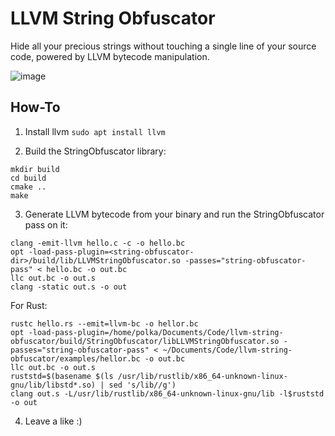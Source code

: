 # LLVM String Obfuscator
Hide all your precious strings without touching a single line of your source code, powered by LLVM bytecode manipulation.

![image](https://github.com/tsarpaul/llvm-string-obfuscator/blob/master/image.png)

## How-To
1. Install llvm
```sudo apt install llvm```

2. Build the StringObfuscator library:
```
mkdir build
cd build
cmake ..
make
```

3. Generate LLVM bytecode from your binary and run the StringObfuscator pass on it:
```
clang -emit-llvm hello.c -c -o hello.bc
opt -load-pass-plugin=<string-obfuscator-dir>/build/lib/LLVMStringObfuscator.so -passes="string-obfuscator-pass" < hello.bc -o out.bc
llc out.bc -o out.s
clang -static out.s -o out
```

For Rust:
```
rustc hello.rs --emit=llvm-bc -o hellor.bc
opt -load-pass-plugin=/home/polka/Documents/Code/llvm-string-obfuscator/build/StringObfuscator/libLLVMStringObfuscator.so -passes="string-obfuscator-pass" < ~/Documents/Code/llvm-string-obfuscator/examples/hellor.bc -o out.bc
llc out.bc -o out.s
ruststd=$(basename $(ls /usr/lib/rustlib/x86_64-unknown-linux-gnu/lib/libstd*.so) | sed 's/lib//g')
clang out.s -L/usr/lib/rustlib/x86_64-unknown-linux-gnu/lib -l$ruststd -o out
```
4. Leave a like :)
